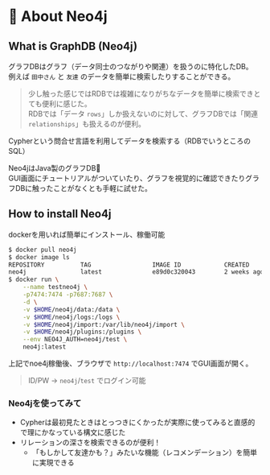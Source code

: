 # :memo: About Neo4j

## What is GraphDB (Neo4j)

グラフDBはグラフ（データ同士のつながりや関連）を扱うのに特化したDB。  
例えば `田中さん` と `友達` のデータを簡単に検索したりすることができる。
> 少し触った感じではRDBでは複雑になりがちなデータを簡単に検索できとても便利に感じた。  
> RDBでは「データ `rows`」しか扱えないのに対して、グラフDBでは「関連 `relationships`」も扱えるのが便利。

Cypherという問合せ言語を利用してデータを検索する（RDBでいうところのSQL）

Neo4jはJava製のグラフDB:memo:  
GUI画面にチュートリアルがついていたり、グラフを視覚的に確認できたりグラフDBに触ったことがなくとも手軽に試せた。

## How to install Neo4j

dockerを用いれば簡単にインストール、稼働可能

``` sh
$ docker pull neo4j
$ docker image ls
REPOSITORY          TAG                 IMAGE ID            CREATED             SIZE
neo4j               latest              e89d0c320043        2 weeks ago         203MB
$ docker run \
    --name testneo4j \
    -p7474:7474 -p7687:7687 \
    -d \
    -v $HOME/neo4j/data:/data \
    -v $HOME/neo4j/logs:/logs \
    -v $HOME/neo4j/import:/var/lib/neo4j/import \
    -v $HOME/neo4j/plugins:/plugins \
    --env NEO4J_AUTH=neo4j/test \
    neo4j:latest
```

上記でnoe4j稼働後、ブラウザで `http://localhost:7474` でGUI画面が開く。
> ID/PW -> `neo4j`/`test` でログイン可能

### Neo4jを使ってみて

- Cypherは最初見たときはとっつきにくかったが実際に使ってみると直感的で理にかなっている構文に感じた
- リレーションの深さを検索できるのが便利！
  - 「もしかして友達かも？」みたいな機能（レコメンデーション）を簡単に実現できる